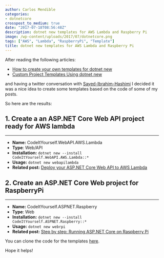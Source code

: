 ```yaml
---
author: Carlos Mendible
categories:
- dotnetcore
crosspost_to_medium: true
date: "2017-07-18T08:56:48Z"
description: dotnet new templates for AWS Lambda and Raspberry Pi
image: /wp-content/uploads/2017/07/dotnetcore.png
tags: ["AWS", "Lambda", "RaspberryPi", "Template"]
title: dotnet new templates for AWS Lambda and Raspberry Pi
---
```


After reading the following articles:

  * <a href="https://blogs.msdn.microsoft.com/dotnet/2017/04/02/how-to-create-your-own-templates-for-dotnet-new/" target="_blank">How to create your own templates for dotnet new</a>
  * <a href="https://rehansaeed.com/custom-project-templates-using-dotnet-new/" target="_blank">Custom Project Templates Using dotnet new</a>

and having a twitter conversation with <a href="https://social.msdn.microsoft.com/profile/Sayed-Ibrahim-Hashimi" target="_blank">Sayed-Ibrahim-Hashimi</a> I decided it was a nice idea to create some templates based on the code of some of my posts.

So here are the results:

## 1. Create a an ASP.NET Core Web API project ready for AWS lambda
---
  
* **Name:** CodeItYourself.WebAPI.AWS.Lambda
* **Type**: Web/API
* **Installation:** <code>dotnet new --install CodeItYourself.WebAPI.AWS.Lambda::*</code>
* **Usage:** <code>dotnet new webapilambda</code>
* **Related post:** [Deploy your ASP.NET Core Web API to AWS Lambda](/2017/07/04/deploy-your-asp-net-core-web-api-to-aws-lambda/)

## 2. Create an ASP.NET Core Web project for RaspberryPi
---

* **Name:** CodeItYourself.ASPNET.Raspberry 
* **Type**: Web
* **Installation:** <code>dotnet new --install CodeItYourself.ASPNET.Raspberry::*</code>
* **Usage:** <code>dotnet new webrpi</code>
* **Related post:** [Step by step: Running ASP.NET Core on Raspberry Pi](/2017/03/21/step-by-step-running-aspnet-core-on-raspberry-pi/)

You can clone the code for the templates <a href="https://github.com/cmendible/dotnetcore.templates" target="_blank">here</a>.

Hope it helps!